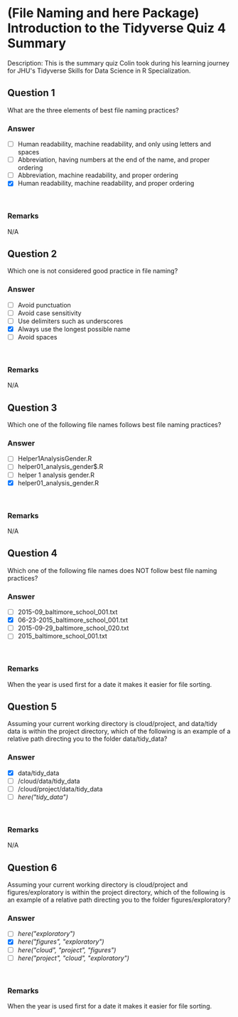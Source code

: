# (File Naming and here Package) Introduction to the Tidyverse Quiz 4 Summary

Description: This is the summary quiz Colin took during his learning journey for JHU's Tidyverse Skills for Data Science in R Specialization.</br>

Question 1
----------
What are the three elements of best file naming practices?</br>

### Answer
- [ ] Human readability, machine readability, and only using letters and spaces
- [ ] Abbreviation, having numbers at the end of the name, and proper ordering
- [ ] Abbreviation, machine readability, and proper ordering
- [x] Human readability, machine readability, and proper ordering
</br>

### Remarks
N/A </br>

Question 2
----------
Which one is not considered good practice in file naming? </br>

### Answer
- [ ] Avoid punctuation
- [ ] Avoid case sensitivity
- [ ] Use delimiters such as underscores
- [x] Always use the longest possible name
- [ ] Avoid spaces
</br>

### Remarks
N/A </br>

Question 3
----------
Which one of the following file names follows best file naming practices? </br>

### Answer
- [ ] Helper1AnalysisGender.R
- [ ] helper01_analysis_gender$.R
- [ ] helper 1 analysis gender.R
- [x] helper01_analysis_gender.R
</br>

### Remarks
N/A </br>

Question 4
----------
Which one of the following file names does NOT follow best file naming practices? </br>

### Answer
- [ ] 2015-09_baltimore_school_001.txt
- [x] 06-23-2015_baltimore_school_001.txt
- [ ] 2015-09-29_baltimore_school_020.txt
- [ ] 2015_baltimore_school_001.txt
</br>

### Remarks
When the year is used first for a date it makes it easier for file sorting. </br>

Question 5
----------
Assuming your current working directory is cloud/project,  and data/tidy data is within the project directory, which of the following is an example of a relative path directing you to the folder data/tidy_data?</br>

### Answer
- [x] data/tidy_data
- [ ] /cloud/data/tidy_data
- [ ] /cloud/project/data/tidy_data
- [ ] *here("tidy_data")*
</br>

### Remarks
N/A </br>

Question 6
----------
Assuming your current working directory is cloud/project and figures/exploratory is within the project directory, which of the following is an example of a relative path directing you to the folder figures/exploratory? </br>

### Answer
- [ ] *here("exploratory")*
- [x] *here("figures", "exploratory")*
- [ ] *here("cloud", "project", "figures")*
- [ ] *here("project", "cloud", "exploratory")*
</br>

### Remarks
When the year is used first for a date it makes it easier for file sorting. </br>
